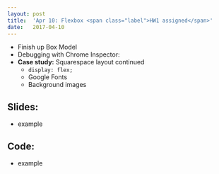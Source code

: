 ```yaml
---
layout: post
title:  'Apr 10: Flexbox <span class="label">HW1 assigned</span>'
date:   2017-04-10
---
```


- Finish up Box Model
- Debugging with Chrome Inspector:
- **Case study:** Squarespace layout continued
  - `display: flex;`
  - Google Fonts
  - Background images

<!--more-->

## Slides:
- example

## Code:
- example

